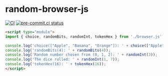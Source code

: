 # random-browser-js
[![CI](https://github.com/oittaa/random-browser-js/actions/workflows/main.yml/badge.svg)](https://github.com/oittaa/random-browser-js/actions/workflows/main.yml)
[![pre-commit.ci status](https://results.pre-commit.ci/badge/github/oittaa/random-browser-js/main.svg)](https://results.pre-commit.ci/latest/github/oittaa/random-browser-js/main)

```html
<script type="module">
import { choice, randomBits, randomInt, tokenHex } from './browser.js';

console.log('choice(["Apple", "Banana", "Orange"]): ' + choice(["Apple", "Banana", "Orange"]));
console.log('randomBits(4): ' + randomBits(4));
console.log('Random number chosen from (0, 1, 2): ' + randomInt(3));
console.log('The dice rolled: ' + randomInt(1, 7));
console.log('tokenHex(16): ' + tokenHex(16));
</script>
```

